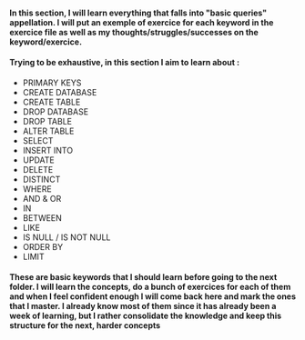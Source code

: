 

#### In this section, I will learn everything that falls into "basic queries" appellation. I will put an exemple of exercice for each keyword in the exercice file as well as my thoughts/struggles/successes on the keyword/exercice.

#### Trying to be exhaustive, in this section I aim to learn about : 

-  PRIMARY KEYS
-  CREATE DATABASE
-  CREATE TABLE
-  DROP DATABASE
-  DROP TABLE
-  ALTER TABLE
-  SELECT
-  INSERT INTO
-  UPDATE
-  DELETE
-  DISTINCT 
-  WHERE 
-  AND & OR 
-  IN 
-  BETWEEN 
-  LIKE 
-  IS NULL / IS NOT NULL 
-  ORDER BY 
-  LIMIT 

#### These are basic keywords that I should learn before going to the next folder. I will learn the concepts, do a bunch of exercices for each of them and when I feel confident enough I will come back here and mark the ones that I master. I already know most of them since it has already been a week of learning, but I rather consolidate the knowledge and keep this structure for the next, harder concepts
